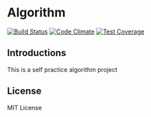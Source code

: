 # Algorithm

[![Build Status](https://travis-ci.org/lulalachen/algorithm.svg?branch=master)](https://travis-ci.org/lulalachen/algorithm)
[![Code Climate](https://codeclimate.com/github/lulalachen/algorithm/badges/gpa.svg)](https://codeclimate.com/github/lulalachen/algorithm)
[![Test Coverage](https://codeclimate.com/github/lulalachen/algorithm/badges/coverage.svg)](https://codeclimate.com/github/lulalachen/algorithm/coverage)

## Introductions
This is a self practice algorithm project

## License
MIT License
